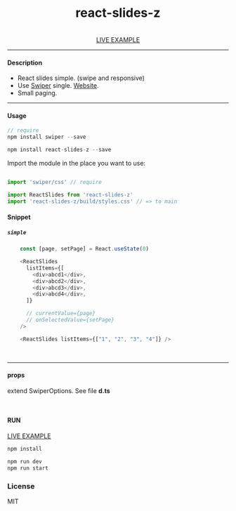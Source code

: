 <div align="center">
    <h1>react-slides-z</h1>
    <br />
    <a href="https://codesandbox.io/s/qr5l64">LIVE EXAMPLE</a>
</div>

---

#### Description

+ React slides simple. (swipe and responsive)
+ Use [Swiper](https://www.npmjs.com/package/swiper) single. [Website](https://swiperjs.com).
+ Small paging.
---

#### Usage
```js
// require
npm install swiper --save

npm install react-slides-z --save
```

Import the module in the place you want to use:

```js

import 'swiper/css' // require

import ReactSlides from 'react-slides-z'
import 'react-slides-z/build/styles.css' // => to main
```

#### Snippet

##### `simple`

```js
    const [page, setPage] = React.useState(0)

    <ReactSlides
      listItems={[
        <div>abcd1</div>,
        <div>abcd2</div>,
        <div>abcd3</div>,
        <div>abcd4</div>,
      ]}

      // currentValue={page}
      // onSelectedValue={setPage}
    />

    <ReactSlides listItems={["1", "2", "3", "4"]} />

```

<br />


---

#### props
extend SwiperOptions. See file <b>d.ts</b>

<br />

#### RUN

<a href="https://codesandbox.io/s/qr5l64">LIVE EXAMPLE</a>

```js
npm install
```
```js
npm run dev
npm run start
```

### License

MIT

